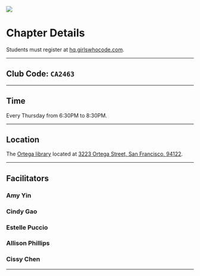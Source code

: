 <img src="https://github.com/GirlsWhoCodeSF/GirlsWhoCodeSF.github.io/blob/master/GWC-logo_2016-white-on-green.jpg" />

# Chapter Details

Students must register at <a href="http://hq.girlswhocode.com" target="_blank">hq.girlswhocode.com</a>.

----

## Club Code: `CA2463`

----

## Time
Every Thursday from 6:30PM to 8:30PM. 

----

## Location
The <a href="https://sfpl.org/index.php?pg=0100001601" target="_blank">Ortega library</a> located at <a href="https://www.google.com/maps/dir/''/3223+Ortega+St+San+Francisco,+CA+94122" target="_blank">3223 Ortega Street, San Francisco, 94122</a>.

---- 

## Facilitators

### Amy Yin
### Cindy Gao
### Estelle Puccio
### Allison Phillips
### Cissy Chen

----

<!-- ## Contact
girlswhocodesf@googlegroups.com -->


<!-- ## Welcome to GitHub Pages

You can use the [editor on GitHub](https://github.com/GirlsWhoCodeSF/GirlsWhoCodeSF.github.io/edit/master/README.md) to maintain and preview the content for your website in Markdown files.

Whenever you commit to this repository, GitHub Pages will run [Jekyll](https://jekyllrb.com/) to rebuild the pages in your site, from the content in your Markdown files.

### Markdown

Markdown is a lightweight and easy-to-use syntax for styling your writing. It includes conventions for

```markdown
Syntax highlighted code block

# Header 1
## Header 2
### Header 3

- Bulleted
- List

1. Numbered
2. List

**Bold** and _Italic_ and `Code` text

[Link](url) and ![Image](src)
```

For more details see [GitHub Flavored Markdown](https://guides.github.com/features/mastering-markdown/).

### Jekyll Themes

Your Pages site will use the layout and styles from the Jekyll theme you have selected in your [repository settings](https://github.com/GirlsWhoCodeSF/GirlsWhoCodeSF.github.io/settings). The name of this theme is saved in the Jekyll `_config.yml` configuration file.

### Support or Contact

Having trouble with Pages? Check out our [documentation](https://help.github.com/categories/github-pages-basics/) or [contact support](https://github.com/contact) and we’ll help you sort it out.

-->
